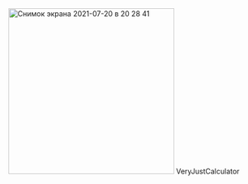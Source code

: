 <img width="327" alt="Снимок экрана 2021-07-20 в 20 28 41" src="https://user-images.githubusercontent.com/64588396/126369162-573bf0af-16dd-4e04-adb1-b2086c014189.png">
VeryJustCalculator
